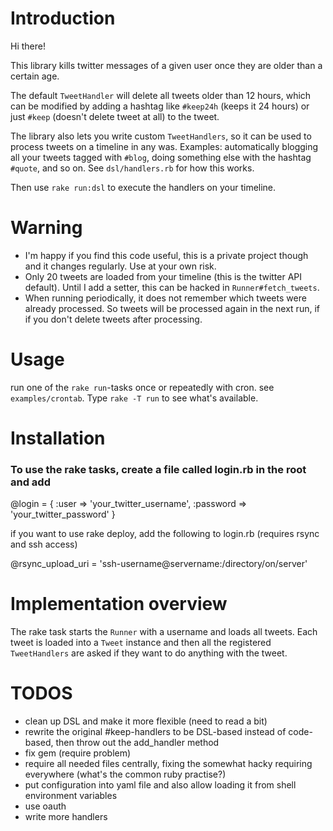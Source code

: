 # Introduction

Hi there!

This library kills twitter messages of a given user once they are older than a certain age.

The default `TweetHandler` will delete all tweets older than 12 hours, which can be modified by adding a hashtag like `#keep24h` (keeps it 24 hours) or just `#keep` (doesn't delete tweet at all) to the tweet.

The library also lets you write custom `TweetHandlers`, so it can be used to process tweets on a timeline in any was. Examples: automatically blogging all your tweets tagged with `#blog`, doing something else with the hashtag `#quote`, and so on. See  `dsl/handlers.rb` for how this works.


Then use `rake run:dsl` to execute the handlers on your timeline.

# Warning

* I'm happy if you find this code useful, this is a private project though and it changes regularly. Use at your own risk.
* Only 20 tweets are loaded from your timeline (this is the twitter API default). Until I add a setter, this can be hacked in `Runner#fetch_tweets`.
* When running periodically, it does not remember which tweets were already processed. So tweets will be processed again in the next run, if if you don't delete tweets after processing.

# Usage

run one of the `rake run`-tasks once or repeatedly with cron. see `examples/crontab`.
Type `rake -T run` to see what's available.

# Installation

### To use the rake tasks, create a file called login.rb in the root and add

  @login = {
    :user     => 'your_twitter_username',
    :password => 'your_twitter_password'
  }
  
if you want to use rake deploy, add the following to login.rb (requires rsync and ssh access)

  @rsync_upload_uri = 'ssh-username@servername:/directory/on/server'

# Implementation overview

The rake task starts the `Runner` with a username and loads all tweets. Each tweet is loaded into a `Tweet` instance and then all the registered `TweetHandlers` are asked if they want to do anything with the tweet.


# TODOS

* clean up DSL and make it more flexible (need to read a bit)
* rewrite the original #keep-handlers to be DSL-based instead of code-based, then throw out the add_handler method
* fix gem (require problem)
* require all needed files centrally, fixing the somewhat hacky requiring everywhere (what's the common ruby practise?)
* put configuration into yaml file and also allow loading it from shell environment variables
* use oauth
* write more handlers
